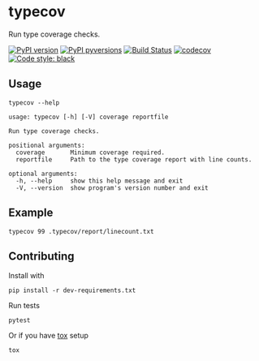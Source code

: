 typecov
==========
Run type coverage checks.

[![PyPI version](https://img.shields.io/pypi/v/typecov.svg)](https://pypi.org/project/typecov)
[![PyPI pyversions](https://img.shields.io/pypi/pyversions/typecov.svg)](https://pypi.org/project/typecov)
[![Build Status](https://travis-ci.org/sayanarijit/typecov.svg?branch=master)](https://travis-ci.org/sayanarijit/typecov)
[![codecov](https://codecov.io/gh/sayanarijit/typecov/branch/master/graph/badge.svg)](https://codecov.io/gh/sayanarijit/typecov)
[![Code style: black](https://img.shields.io/badge/code%20style-black-000000.svg)](https://github.com/python/black)

Usage
-----
```
typecov --help
```

```
usage: typecov [-h] [-V] coverage reportfile

Run type coverage checks.

positional arguments:
  coverage       Minimum coverage required.
  reportfile     Path to the type coverage report with line counts.

optional arguments:
  -h, --help     show this help message and exit
  -V, --version  show program's version number and exit
```

Example
-------
```
typecov 99 .typecov/report/linecount.txt
```

Contributing
------------
Install with
```
pip install -r dev-requirements.txt
```

Run tests
```
pytest
```

Or if you have [tox](https://github.com/tox-dev/tox) setup
```
tox
```
